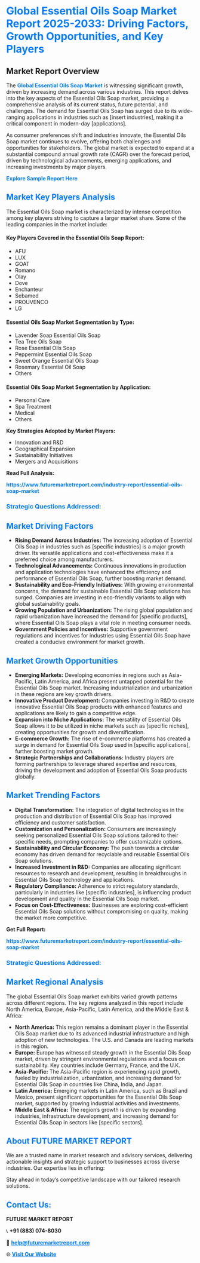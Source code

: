 <h1 style="color: #007BFF;">Global Essential Oils Soap Market Report 2025-2033: Driving Factors, Growth Opportunities, and Key Players</h1>

<section id="overview">
<h2>Market Report Overview</h2>
<p>The <a href="https://www.futuremarketreport.com/industry-report/essential-oils-soap-market" style="color: #007BFF; text-decoration: none;"><strong>Global Essential Oils Soap Market</strong></a> is witnessing significant growth, driven by increasing demand across various industries. This report delves into the key aspects of the Essential Oils Soap market, providing a comprehensive analysis of its current status, future potential, and challenges. The demand for Essential Oils Soap has surged due to its wide-ranging applications in industries such as [insert industries], making it a critical component in modern-day [applications].</p>
<p>As consumer preferences shift and industries innovate, the Essential Oils Soap market continues to evolve, offering both challenges and opportunities for stakeholders. The global market is expected to expand at a substantial compound annual growth rate (CAGR) over the forecast period, driven by technological advancements, emerging applications, and increasing investments by major players.</p>
</section>

<section id="overview">
<p><a href="https://www.futuremarketreport.com/request-sample/reportId=91419" style="color: #007BFF; text-decoration: none;"><strong>Explore Sample Report Here</strong></a></p>
</section>

<section id="key-players">
<h2 style="color: #007BFF;">Market Key Players Analysis</h2>
<p>The Essential Oils Soap market is characterized by intense competition among key players striving to capture a larger market share. Some of the leading companies in the market include:</p>
<h4>Key Players Covered in the Essential Oils Soap Report:</h4>
<ul><li>AFU</li><li>LUX</li><li>GOAT</li><li>Romano</li><li>Olay</li><li>Dove</li><li>Enchanteur</li><li>Sebamed</li><li>PROUVENCO</li><li>LG</li></ul>
<h4>Essential Oils Soap Market Segmentation by Type:</h4>
<ul><li>Lavender Soap Essential Oils Soap</li><li>Tea Tree Oils Soap</li><li>Rose Essential Oils Soap</li><li>Peppermint Essential Oils Soap</li><li>Sweet Orange Essential Oils Soap</li><li>Rosemary Essential Oil Soap</li><li>Others</li></ul>

<h4>Essential Oils Soap Market Segmentation by Application:</h4>
<ul><li>Personal Care</li><li>Spa Treatment</li><li>Medical</li><li>Others</li></ul>
<p><strong>Key Strategies Adopted by Market Players:</strong></p>
<ul>
<li>Innovation and R&D</li>
<li>Geographical Expansion</li>
<li>Sustainability Initiatives</li>
<li>Mergers and Acquisitions</li>
</ul>
</section>

<section>
<p><strong>Read Full Analysis: </strong></p><a href="https://www.futuremarketreport.com/industry-report/essential-oils-soap-market" style="color: #007BFF; text-decoration: none;"><strong>https://www.futuremarketreport.com/industry-report/essential-oils-soap-market</strong></a>
<h3 style="color: #007BFF;">Strategic Questions Addressed:</h3>
</section>

<section id="driving-factors">
<h2 style="color: #007BFF;">Market Driving Factors</h2>
<ul>
<li><strong>Rising Demand Across Industries:</strong> The increasing adoption of Essential Oils Soap in industries such as [specific industries] is a major growth driver. Its versatile applications and cost-effectiveness make it a preferred choice among manufacturers.</li>
<li><strong>Technological Advancements:</strong> Continuous innovations in production and application technologies have enhanced the efficiency and performance of Essential Oils Soap, further boosting market demand.</li>
<li><strong>Sustainability and Eco-Friendly Initiatives:</strong> With growing environmental concerns, the demand for sustainable Essential Oils Soap solutions has surged. Companies are investing in eco-friendly variants to align with global sustainability goals.</li>
<li><strong>Growing Population and Urbanization:</strong> The rising global population and rapid urbanization have increased the demand for [specific products], where Essential Oils Soap plays a vital role in meeting consumer needs.</li>
<li><strong>Government Policies and Incentives:</strong> Supportive government regulations and incentives for industries using Essential Oils Soap have created a conducive environment for market growth.</li>
</ul>
</section>

<section id="growth-opportunities">
<h2 style="color: #007BFF;">Market Growth Opportunities</h2>
<ul>
<li><strong>Emerging Markets:</strong> Developing economies in regions such as Asia-Pacific, Latin America, and Africa present untapped potential for the Essential Oils Soap market. Increasing industrialization and urbanization in these regions are key growth drivers.</li>
<li><strong>Innovative Product Development:</strong> Companies investing in R&D to create innovative Essential Oils Soap products with enhanced features and applications are likely to gain a competitive edge.</li>
<li><strong>Expansion into Niche Applications:</strong> The versatility of Essential Oils Soap allows it to be utilized in niche markets such as [specific niches], creating opportunities for growth and diversification.</li>
<li><strong>E-commerce Growth:</strong> The rise of e-commerce platforms has created a surge in demand for Essential Oils Soap used in [specific applications], further boosting market growth.</li>
<li><strong>Strategic Partnerships and Collaborations:</strong> Industry players are forming partnerships to leverage shared expertise and resources, driving the development and adoption of Essential Oils Soap products globally.</li>
</ul>
</section>

<section id="trending-factors">
<h2 style="color: #007BFF;">Market Trending Factors</h2>
<ul>
<li><strong>Digital Transformation:</strong> The integration of digital technologies in the production and distribution of Essential Oils Soap has improved efficiency and customer satisfaction.</li>
<li><strong>Customization and Personalization:</strong> Consumers are increasingly seeking personalized Essential Oils Soap solutions tailored to their specific needs, prompting companies to offer customizable options.</li>
<li><strong>Sustainability and Circular Economy:</strong> The push towards a circular economy has driven demand for recyclable and reusable Essential Oils Soap solutions.</li>
<li><strong>Increased Investment in R&D:</strong> Companies are allocating significant resources to research and development, resulting in breakthroughs in Essential Oils Soap technology and applications.</li>
<li><strong>Regulatory Compliance:</strong> Adherence to strict regulatory standards, particularly in industries like [specific industries], is influencing product development and quality in the Essential Oils Soap market.</li>
<li><strong>Focus on Cost-Effectiveness:</strong> Businesses are exploring cost-efficient Essential Oils Soap solutions without compromising on quality, making the market more competitive.</li>
</ul>
</section>

<section>
<p><strong>Get Full Report: </strong></p><a href="https://www.futuremarketreport.com/industry-report/essential-oils-soap-market" style="color: #007BFF; text-decoration: none;"><strong>https://www.futuremarketreport.com/industry-report/essential-oils-soap-market</strong></a>
<h3 style="color: #007BFF;">Strategic Questions Addressed:</h3>
</section>


<section id="regional-analysis">
<h2 style="color: #007BFF;">Market Regional Analysis</h2>
<p>The global Essential Oils Soap market exhibits varied growth patterns across different regions. The key regions analyzed in this report include North America, Europe, Asia-Pacific, Latin America, and the Middle East & Africa:</p>
<ul>
<li><strong>North America:</strong> This region remains a dominant player in the Essential Oils Soap market due to its advanced industrial infrastructure and high adoption of new technologies. The U.S. and Canada are leading markets in this region.</li>
<li><strong>Europe:</strong> Europe has witnessed steady growth in the Essential Oils Soap market, driven by stringent environmental regulations and a focus on sustainability. Key countries include Germany, France, and the U.K.</li>
<li><strong>Asia-Pacific:</strong> The Asia-Pacific region is experiencing rapid growth, fueled by industrialization, urbanization, and increasing demand for Essential Oils Soap in countries like China, India, and Japan.</li>
<li><strong>Latin America:</strong> Emerging markets in Latin America, such as Brazil and Mexico, present significant opportunities for the Essential Oils Soap market, supported by growing industrial activities and investments.</li>
<li><strong>Middle East & Africa:</strong> The region’s growth is driven by expanding industries, infrastructure development, and increasing demand for Essential Oils Soap in sectors like [specific sectors].</li>
</ul>
</section>

<footer>
<h2 style="color: #007BFF;">About FUTURE MARKET REPORT</h2>
<p>We are a trusted name in market research and advisory services, delivering actionable insights and strategic support to businesses across diverse industries. Our expertise lies in offering:</p>

<p>Stay ahead in today’s competitive landscape with our tailored research solutions.</p>

<h2 style="color: #007BFF;">Contact Us:</h2>
<p><strong>FUTURE MARKET REPORT</strong></p>
<p>📞 <strong>+91 (883) 074-8030</strong></p>
<p>📧 <strong><a href="mailto:help@futuremarketreport.com" style="color: #007BFF;">help@futuremarketreport.com</a></strong></p>
<p>🌐 <strong><a href="https://www.futuremarketreport.com/" style="color: #007BFF;">Visit Our Website</a></strong></p>
</footer>